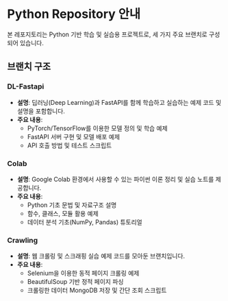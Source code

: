 # Python Repository 안내

본 레포지토리는 Python 기반 학습 및 실습용 프로젝트로, 세 가지 주요 브랜치로 구성되어 있습니다.

## 브랜치 구조

### **DL-Fastapi**
- **설명**: 딥러닝(Deep Learning)과 FastAPI를 함께 학습하고 실습하는 예제 코드 및 설명을 포함합니다.
- **주요 내용**:
  - PyTorch/TensorFlow를 이용한 모델 정의 및 학습 예제
  - FastAPI 서버 구현 및 모델 배포 예제
  - API 호출 방법 및 테스트 스크립트

### **Colab**
- **설명**: Google Colab 환경에서 사용할 수 있는 파이썬 이론 정리 및 실습 노트를 제공합니다.
- **주요 내용**:
  - Python 기초 문법 및 자료구조 설명
  - 함수, 클래스, 모듈 활용 예제
  - 데이터 분석 기초(NumPy, Pandas) 튜토리얼

### **Crawling**
- **설명**: 웹 크롤링 및 스크래핑 실습 예제 코드를 모아둔 브랜치입니다.
- **주요 내용**:
  - Selenium을 이용한 동적 페이지 크롤링 예제
  - BeautifulSoup 기반 정적 페이지 파싱
  - 크롤링한 데이터 MongoDB 저장 및 간단 조회 스크립트
